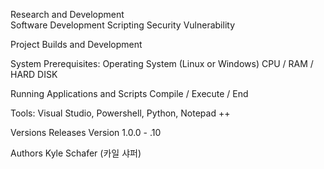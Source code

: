 Research and Development  
Software Development 
Scripting 
Security
Vulnerability  

Project Builds and Development 

System Prerequisites: 
Operating System (Linux or Windows) 
CPU / RAM / HARD DISK

Running Applications and Scripts 
Compile / Execute / End 

Tools: 
Visual Studio, Powershell, Python, Notepad ++

Versions Releases 
Version 1.0.0 - .10 

Authors
Kyle Schafer (카일 샤퍼) 
